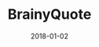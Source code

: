 ---
layout: site
title: "BrainyQuote"
date: 2018-01-02
categories: [community]
version: 1.4.2
major: 1
minor: 4
patch: 2
slug: brainyquote
link: https://www.brainyquote.com/
submitter: lpolepeddi
permalink: /sites/:slug
---